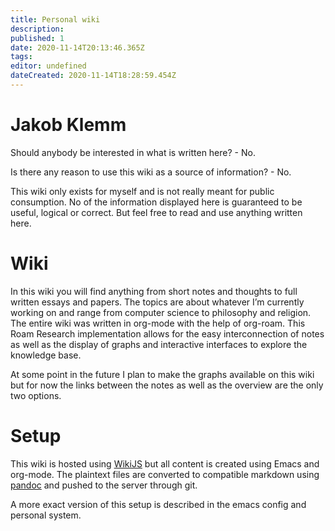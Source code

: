 ```yaml
---
title: Personal wiki
description: 
published: 1
date: 2020-11-14T20:13:46.365Z
tags: 
editor: undefined
dateCreated: 2020-11-14T18:28:59.454Z
---
```


# Jakob Klemm
Should anybody be interested in what is written here? - No.

Is there any reason to use this wiki as a source of information? - No.

This wiki only exists for myself and is not really meant for public consumption. No of the information displayed here is guaranteed to be useful, logical or correct. But feel free to read and use anything written here.

# Wiki
In this wiki you will find anything from short notes and thoughts to full written essays and papers. The topics are about whatever I’m currently working on and range from computer science to philosophy and religion. The entire wiki was written in org-mode with the help of org-roam. This Roam Research implementation allows for the easy interconnection of notes as well as the display of graphs and interactive interfaces to explore the knowledge base.

At some point in the future I plan to make the graphs available on this wiki but for now the links between the notes as well as the overview are the only two options.

# Setup
This wiki is hosted using [WikiJS](https://wiki.js.org/) but all content is created using Emacs and org-mode. The plaintext files are converted to compatible markdown using [pandoc](https://pandoc.org/) and pushed to the server through git. 

A more exact version of this setup is described in the emacs config and personal system.